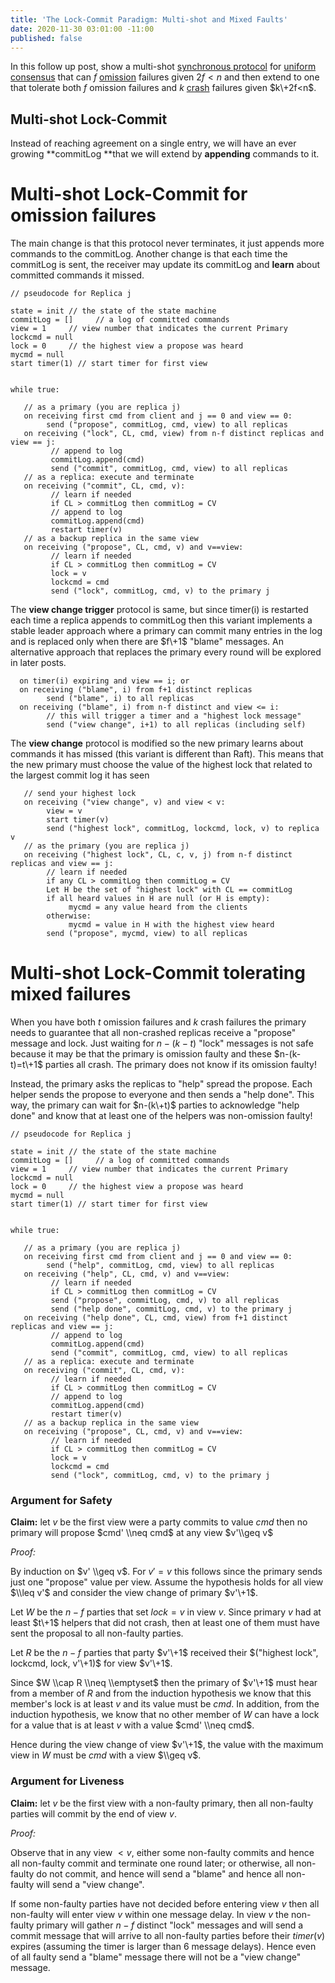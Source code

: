 ```yaml
---
title: 'The Lock-Commit Paradigm: Multi-shot and Mixed Faults'
date: 2020-11-30 03:01:00 -11:00
published: false
---
```


In this follow up post, show a multi-shot [synchronous protocol](https://decentralizedthoughts.github.io/2019-06-01-2019-5-31-models/) for [uniform consensus](https://decentralizedthoughts.github.io/2019-06-27-defining-consensus/) that can $f$ [omission](https://decentralizedthoughts.github.io/2020-09-13-synchronous-consensus-omission-faults/) failures given $2f<n$ and then extend to one that  tolerate both $f$ omission failures and $k$ [crash](https://decentralizedthoughts.github.io/2019-06-07-modeling-the-adversary/) failures given $k\+2f<n$.

## Multi-shot Lock-Commit

Instead of reaching agreement on a single entry, we will have an ever growing **commitLog **that we will extend by **appending** commands to it.

# Multi-shot Lock-Commit for omission failures

The main change is that this protocol never terminates, it just appends more commands to the commitLog. Another change is that each time the commitLog is sent, the receiver may update its commitLog and **learn** about committed commands it missed. 

    // pseudocode for Replica j
    
    state = init // the state of the state machine
    commitLog = []     // a log of committed commands
    view = 1     // view number that indicates the current Primary
    lockcmd = null
    lock = 0     // the highest view a propose was heard
    mycmd = null
    start timer(1) // start timer for first view
    
    
    while true:
    
       // as a primary (you are replica j)
       on receiving first cmd from client and j == 0 and view == 0:
            send ("propose", commitLog, cmd, view) to all replicas
       on receiving ("lock", CL, cmd, view) from n-f distinct replicas and view == j:
             // append to log
             commitLog.append(cmd)
             send ("commit", commitLog, cmd, view) to all replicas
       // as a replica: execute and terminate
       on receiving ("commit", CL, cmd, v):
             // learn if needed
             if CL > commitLog then commitLog = CV
             // append to log
             commitLog.append(cmd)
             restart timer(v)
       // as a backup replica in the same view
       on receiving ("propose", CL, cmd, v) and v==view:
             // learn if needed
             if CL > commitLog then commitLog = CV
             lock = v
             lockcmd = cmd
             send ("lock", commitLog, cmd, v) to the primary j

The **view change trigger** protocol is same, but since timer(i) is restarted each time a replica appends to commitLog then this variant implements a stable leader approach where a primary can commit many entries in the log and is replaced only when there are $f\+1$ "blame" messages. An alternative approach that replaces the primary every round will be explored in later posts.   

      on timer(i) expiring and view == i; or
      on receiving ("blame", i) from f+1 distinct replicas
            send ("blame", i) to all replicas
      on receiving ("blame", i) from n-f distinct and view <= i:
            // this will trigger a timer and a "highest lock message"
            send ("view change", i+1) to all replicas (including self)

The **view change** protocol is modified so the new primary learns about commands it has missed (this variant is different than Raft). This means that the new primary must choose the value of the highest lock that related to the largest commit log it has seen

       // send your highest lock
       on receiving ("view change", v) and view < v:
            view = v
            start timer(v)
            send ("highest lock", commitLog, lockcmd, lock, v) to replica v
       // as the primary (you are replica j)
       on receiving ("highest lock", CL, c, v, j) from n-f distinct replicas and view == j:
            // learn if needed
            if any CL > commitLog then commitLog = CV
            Let H be the set of "highest lock" with CL == commitLog
            if all heard values in H are null (or H is empty):
                 mycmd = any value heard from the clients
            otherwise:
                 mycmd = value in H with the highest view heard
            send ("propose", mycmd, view) to all replicas

# Multi-shot Lock-Commit tolerating mixed failures

When you have both $t$ omission failures and $k$ crash failures the primary needs to guarantee that all non-crashed replicas receive a  "propose" message and lock. Just waiting for $n-(k-t)$ "lock" messages is not safe because it may be that the primary is omission faulty and these $n-(k-t)=t\+1$ parties all crash. The primary does not know if its omission faulty!

Instead, the primary asks the replicas to "help" spread the propose. Each helper sends the propose to everyone and then sends a "help done". This way, the primary can wait for $n-(k\+t)$ parties to acknowledge "help done" and know that at least one of the helpers was non-omission  faulty!

    // pseudocode for Replica j
    
    state = init // the state of the state machine
    commitLog = []     // a log of committed commands
    view = 1     // view number that indicates the current Primary
    lockcmd = null
    lock = 0     // the highest view a propose was heard
    mycmd = null
    start timer(1) // start timer for first view
    
    
    while true:
    
       // as a primary (you are replica j)
       on receiving first cmd from client and j == 0 and view == 0:
            send ("help", commitLog, cmd, view) to all replicas
       on receiving ("help", CL, cmd, v) and v==view:
             // learn if needed
             if CL > commitLog then commitLog = CV
             send ("propose", commitLog, cmd, v) to all replicas
             send ("help done", commitLog, cmd, v) to the primary j
       on receiving ("help done", CL, cmd, view) from f+1 distinct replicas and view == j:
             // append to log
             commitLog.append(cmd)
             send ("commit", commitLog, cmd, view) to all replicas
       // as a replica: execute and terminate
       on receiving ("commit", CL, cmd, v):
             // learn if needed
             if CL > commitLog then commitLog = CV
             // append to log
             commitLog.append(cmd)
             restart timer(v)
       // as a backup replica in the same view
       on receiving ("propose", CL, cmd, v) and v==view:
             // learn if needed
             if CL > commitLog then commitLog = CV
             lock = v
             lockcmd = cmd
             send ("lock", commitLog, cmd, v) to the primary j

### Argument for Safety

**Claim:** let $v$ be the first view were a party commits to value $cmd$ then no primary will propose $cmd' \\neq cmd$ at any view $v'\\geq v$

*Proof:* 

By induction on $v' \\geq v$. For $v'=v$ this follows since the primary sends just one "propose" value per view. Assume the hypothesis holds for all view $\\leq v'$ and consider the view change of primary $v'\+1$.

Let $W$ be the $n-f$ parties that set $lock = v$ in view $v$. Since primary $v$ had at least $t\+1$ helpers that did not crash, then at least one of them must have sent the proposal to all non-faulty parties.

Let $R$ be the $n-f$ parties that party $v'\+1$ received their $("highest lock", lockcmd, lock, v'\+1)$ for view $v'\+1$.

Since $W \\cap R \\neq \\emptyset$ then the primary of $v'\+1$ must hear from a member of $R$ and from the induction hypothesis we know that this member's lock is at least $v$ and its value must be $cmd$. In addition, from the induction hypothesis, we know that no other member of $W$ can have a lock for a value that is at least $v$ with a value $cmd' \\neq cmd$.

Hence during the view change of view $v'\+1$, the value with the maximum view in $W$ must be $cmd$ with a view $\\geq v$.

### Argument for Liveness

**Claim:** let $v$ be the first view with a non-faulty primary, then all non-faulty parties will commit by the end of view $v$.

*Proof:*

Observe that in any view $<v$, either some non-faulty commits and hence all non-faulty commit and terminate one round later; or otherwise, all non-faulty do not commit, and hence will send a "blame" and hence all non-faulty will send  a "view change".

If some non-faulty parties have not decided before entering view $v$ then all non-faulty will enter view $v$ within one message delay. In view $v$ the non-faulty primary will gather $n-f$ distinct "lock" messages and will send a commit message that will arrive to all non-faulty parties before their $timer(v)$ expires (assuming the timer is larger than 6 message delays). Hence even of all faulty send a "blame" message there will not be a "view change" message.